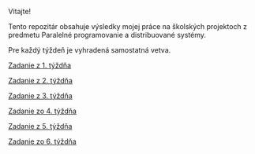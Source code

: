 Vitajte!

Tento repozitár obsahuje výsledky mojej práce na školských projektoch z predmetu Paralelné programovanie a distribuované systémy.

Pre každý týždeň je vyhradená samostatná vetva.

[Zadanie z 1. týždňa](https://github.com/MartinStevo/ppds/tree/firstweek)

[Zadanie z 2. týždňa](https://github.com/MartinStevo/ppds/tree/secondweek)

[Zadanie z 3. týždňa](https://github.com/MartinStevo/ppds/tree/thirdweek)

[Zadanie zo 4. týždňa](https://github.com/MartinStevo/ppds/tree/fourthweek)

[Zadanie z 5. týždňa](https://github.com/MartinStevo/ppds/tree/fifthweek)

[Zadanie zo 6. týždňa](https://github.com/MartinStevo/ppds/tree/sixthweek)
